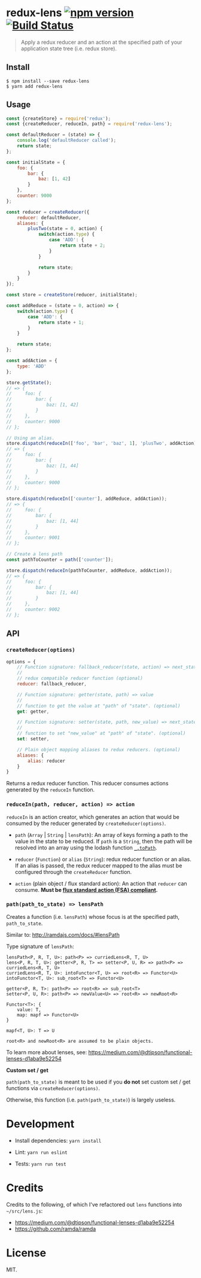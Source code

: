 # redux-lens [![npm version](https://img.shields.io/npm/v/redux-lens.svg?style=flat)](https://www.npmjs.com/package/redux-lens) [![Build Status](https://travis-ci.org/dashed/redux-lens.svg?branch=master)](https://travis-ci.org/dashed/redux-lens)

> Apply a redux reducer and an action at the specified path of your application state tree (i.e. redux store).

## Install

```
$ npm install --save redux-lens
$ yarn add redux-lens
```

## Usage

```js
const {createStore} = require('redux');
const {createReducer, reduceIn, path} = require('redux-lens');

const defaultReducer = (state) => {
    console.log('defaultReducer called');
    return state;
};

const initialState = {
    foo: {
        bar: {
            baz: [1, 42]
        }
    },
    counter: 9000
};

const reducer = createReducer({
    reducer: defaultReducer,
    aliases: {
        plusTwo(state = 0, action) {
            switch(action.type) {
                case 'ADD': {
                    return state + 2;
                }
            }

            return state;
        }
    }
});

const store = createStore(reducer, initialState);

const addReduce = (state = 0, action) => {
    switch(action.type) {
        case 'ADD': {
            return state + 1;
        }
    }

    return state;
};

const addAction = {
    type: 'ADD'
};

store.getState();
// => {
//     foo: {
//         bar: {
//             baz: [1, 42]
//         }
//     },
//     counter: 9000
// };

// Using an alias.
store.dispatch(reduceIn(['foo', 'bar', 'baz', 1], 'plusTwo', addAction));
// => {
//     foo: {
//         bar: {
//             baz: [1, 44]
//         }
//     },
//     counter: 9000
// };

store.dispatch(reduceIn(['counter'], addReduce, addAction));
// => {
//     foo: {
//         bar: {
//             baz: [1, 44]
//         }
//     },
//     counter: 9001
// };

// Create a lens path
const pathToCounter = path(['counter']);

store.dispatch(reduceIn(pathToCounter, addReduce, addAction));
// => {
//     foo: {
//         bar: {
//             baz: [1, 44]
//         }
//     },
//     counter: 9002
// };
```

## API

### `createReducer(options)`

```js
options = {
    // Function signature: fallback_reducer(state, action) => next_state
    //
    // redux compatible reducer function (optional)
    reducer: fallback_reducer,

    // Function signature: getter(state, path) => value
    //
    // function to get the value at "path" of "state". (optional)
    get: getter,

    // Function signature: setter(state, path, new_value) => next_state
    //
    // function to set "new_value" at "path" of "state". (optional)
    set: setter,

    // Plain object mapping aliases to redux reducers. (optional)
    aliases: {
        alias: reducer
    }
}
```

Returns a redux reducer function. This reducer consumes actions generated by the `reduceIn` function.

### `reduceIn(path, reducer, action) => action`

`reduceIn` is an action creator, which generates an action that would be consumed by the reducer generated by `createReducer(options)`.

- `path` (`Array` | `String` | `lensPath`): An array of keys forming a path to the value in the state to be reduced. If `path` is a `String`, then the path will be resolved into an array using the lodash function [`_.toPath`](https://lodash.com/docs/4.17.4#toPath).

- `reducer` (`Function`) or `alias` (`String`): redux reducer function or an alias. If an alias is passed, the redux reducer mapped to the alias must be configured through the `createReducer` function.

- `action` (plain object / flux standard action): An action that `reducer` can consume. **Must be [flux standard action (FSA) compliant](https://github.com/acdlite/flux-standard-action).**

### `path(path_to_state) => lensPath`

Creates a function (i.e. `lensPath`) whose focus is at the specified path, `path_to_state`.

Similar to: http://ramdajs.com/docs/#lensPath

Type signature of `lensPath`:

```
lensPath<P, R, T, U>: path<P> => curriedLens<R, T, U>
lens<P, R, T, U>: getter<P, R, T> => setter<P, U, R> => path<P> => curriedLens<R, T, U>
curriedLens<R, T, U>: intoFunctor<T, U> => root<R> => Functor<U>
intoFunctor<T, U>: sub_root<T> => Functor<U>

getter<P, R, T>: path<P> => root<R> => sub_root<T>
setter<P, U, R>: path<P> => newValue<U> => root<R> => newRoot<R>

Functor<T>: {
    value: T,
    map: mapf => Functor<U>
}

mapf<T, U>: T => U

root<R> and newRoot<R> are assumed to be plain objects.
```

To learn more about lenses, see: https://medium.com/@dtipson/functional-lenses-d1aba9e52254

**Custom set / get**

`path(path_to_state)` is meant to be used if you **do not** set custom set / get functions via `createReducer(options)`.

Otherwise, this function (i.e. `path(path_to_state)`) is largely useless.

Development
===========

- Install dependencies: `yarn install`

- Lint: `yarn run eslint`

- Tests: `yarn run test`

Credits
=======

Credits to the following, of which I've refactored out `lens` functions into `~/src/lens.js`:

- https://medium.com/@dtipson/functional-lenses-d1aba9e52254
- https://github.com/ramda/ramda

License
=======

MIT.
